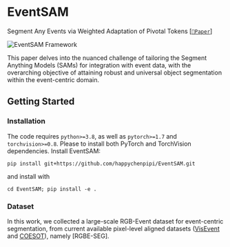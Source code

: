 # EventSAM
Segment Any Events via Weighted Adaptation of Pivotal Tokens [[`📕Paper`]([https://arxiv.org/pdf/2306.12156.pdf](https://arxiv.org/submit/5314117/view))]  

![EventSAM Framework](assets/Framework.PNG)

This paper delves into the nuanced challenge of tailoring the Segment Anything Models (SAMs) for integration with event data, with the overarching objective of attaining robust and universal object segmentation within the event-centric domain. 

## Getting Started

### Installation
The code requires `python>=3.8`, as well as `pytorch>=1.7` and `torchvision>=0.8`. Please to install both PyTorch and TorchVision dependencies. 
Install EventSAM:

```
pip install git+https://github.com/happychenpipi/EventSAM.git
```
and install with

```
cd EventSAM; pip install -e .
```
### Dataset
In this work, we collected a large-scale RGB-Event dataset for event-centric segmentation, from current available pixel-level aligned datasets ([VisEvent](https://sites.google.com/view/viseventtrack/) and [COESOT](https://github.com/Event-AHU/COESOT)), namely [RGBE-SEG].
